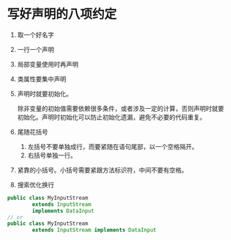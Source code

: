# 写好声明的八项约定

1. 取一个好名字

2. 一行一个声明

3. 局部变量使用时再声明

4. 类属性要集中声明

5. 声明时就要初始化。

   除非变量的初始值需要依赖很多条件，或者涉及一定的计算，否则声明时就要初始化。声明时初始化可以防止初始化遗漏，避免不必要的代码重复。

6. 尾随花括号

   1. 左括号不要单独成行，而要紧随在语句尾部，以一个空格隔开。
   2. 右括号单独一行。

7. 紧靠的小括号。小括号需要紧跟方法标识符，中间不要有空格。

8. 搜索优化换行

```JAVA
public class MyInputStream
        extends InputStream
    	implements DataInput
// or
public class MyInputStream
        extends InputStream implements DataInput
```

